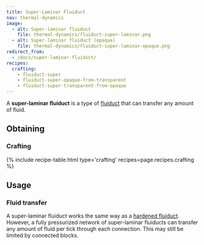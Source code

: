 ```yaml
---
title: Super-Laminar Fluiduct
nav: thermal-dynamics
image:
  - alt: Super-laminar fluiduct
    file: thermal-dynamics/fluiduct-super-laminar.png
  - alt: Super-laminar fluiduct (opaque)
    file: thermal-dynamics/fluiduct-super-laminar-opaque.png
redirect_from:
  - /docs/super-laminar-fluiduct/
recipes:
  crafting:
    - fluiduct-super
    - fluiduct-super-opaque-from-transparent
    - fluiduct-super-transparent-from-opaque
---
```


A **super-laminar fluiduct** is a type of [fluiduct](/docs/fluiduct/) that can
transfer any amount of fluid.


Obtaining
---------

### Crafting
{% include recipe-table.html type='crafting' recipes=page.recipes.crafting %}


Usage
-----

### Fluid transfer
A super-laminar fluiduct works the same way as a [hardened
fluiduct](/docs/hardened-fluiduct/). However, a fully pressurized network of
super-laminar fluiducts can transfer any amount of fluid per tick through each
connection. This may still be limited by connected blocks.
